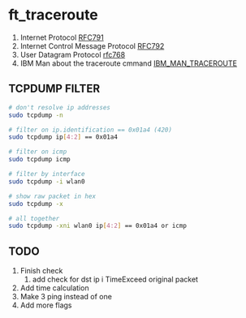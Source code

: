 # ft_traceroute

1. Internet Protocol
   [RFC791](https://datatracker.ietf.org/doc/html/rfc791)
1. Internet Control Message Protocol
   [RFC792](https://datatracker.ietf.org/doc/html/rfc792)
1. User Datagram Protocol
   [rfc768](https://datatracker.ietf.org/doc/html/rfc768)
1. IBM Man about the traceroute cmmand
   [IBM_MAN_TRACEROUTE](https://www.ibm.com/docs/fr/power8?topic=commands-traceroute-command)

## TCPDUMP FILTER

```sh
# don't resolve ip addresses
sudo tcpdump -n

# filter on ip.identification == 0x01a4 (420)
sudo tcpdump ip[4:2] == 0x01a4

# filter on icmp
sudo tcpdump icmp

# filter by interface
sudo tcpdump -i wlan0

# show raw packet in hex
sudo tcpdump -x

# all together
sudo tcpdump -xni wlan0 ip[4:2] == 0x01a4 or icmp
```

## TODO

1. Finish check
	1. add check for dst ip i TimeExceed original packet
1. Add time calculation
1. Make 3 ping instead of one
1. Add more flags
